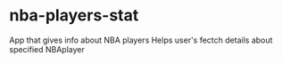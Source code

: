 # nba-players-stat
App that gives info about NBA players
Helps user's fectch details about specified NBAplayer
